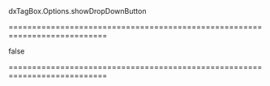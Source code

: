 <!--id-->dxTagBox.Options.showDropDownButton<!--/id-->
===========================================================================
<!--default-->false<!--/default-->
===========================================================================

